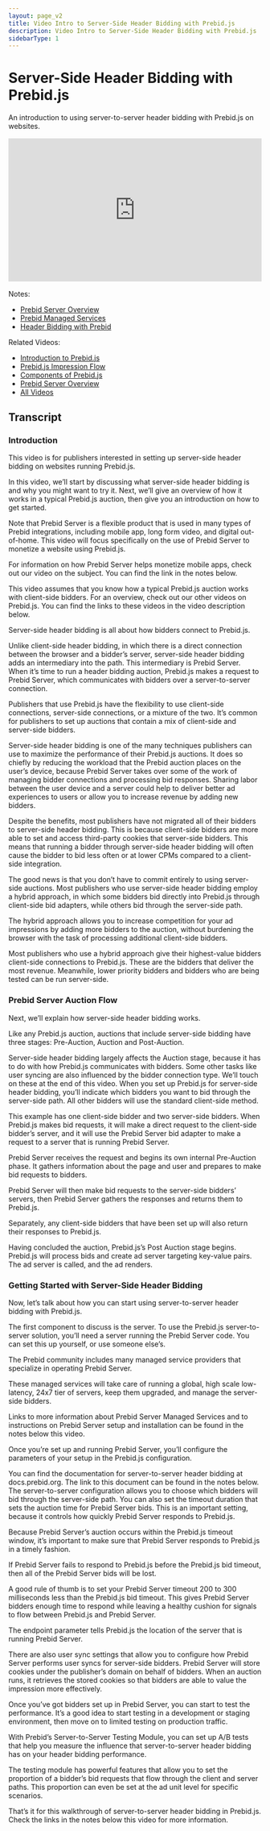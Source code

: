 ```yaml
---
layout: page_v2
title: Video Intro to Server-Side Header Bidding with Prebid.js
description: Video Intro to Server-Side Header Bidding with Prebid.js
sidebarType: 1
---
```


# Server-Side Header Bidding with Prebid.js

An introduction to using server-to-server header bidding with Prebid.js on websites.

<div style="padding:56.25% 0 0 0;margin: 1rem 0;position:relative;"><iframe src="https://player.vimeo.com/video/922780542?h=f7d8e81488&amp;badge=0&amp;autopause=0&amp;player_id=0&amp;app_id=58479" frameborder="0" allow="autoplay; fullscreen; picture-in-picture; clipboard-write" style="position:absolute;top:0;left:0;width:100%;height:100%;" title="Server-Side Header Bidding with Prebid.js"></iframe></div><script src="https://player.vimeo.com/api/player.js"></script>

<p/>
Notes:

- [Prebid Server Overview](/prebid-server/overview/prebid-server-overview.html)
- [Prebid Managed Services](https://prebid.org/managed-services/)
- [Header Bidding with Prebid](/overview/intro.html)

Related Videos:

- [Introduction to Prebid.js](/prebid/prebidjs-video.html)
- [Prebid.js Impression Flow](/prebid/prebidjs-flow-video.html)
- [Components of Prebid.js](/prebid/prebidjs-components-video.html)
- [Prebid Server Overview](/prebid-server/overview/prebid-server-overview-video.html)
- [All Videos](/overview/all-videos.html)

## Transcript

### Introduction

This video is for publishers interested in setting up server-side header bidding on websites running Prebid.js.

In this video, we’ll start by discussing what server-side header bidding is and why you might want to try it. Next, we’ll give an overview of how it works in a typical Prebid.js auction, then give you an introduction on how to get started.

Note that Prebid Server is a flexible product that is used in many types of Prebid integrations, including mobile app, long form video, and digital out-of-home. This video will focus specifically on the use of Prebid Server to monetize a website using Prebid.js.

For information on how Prebid Server helps monetize mobile apps, check out our video on the subject. You can find the link in the notes below.

This video assumes that you know how a typical Prebid.js auction works with client-side bidders. For an overview, check out our other videos on Prebid.js. You can find the links to these videos in the video description below.

Server-side header bidding is all about how bidders connect to Prebid.js. 

Unlike client-side header bidding, in which there is a direct connection between the browser and a bidder’s server, server-side header bidding adds an intermediary into the path. This intermediary is Prebid Server. When it’s time to run a header bidding auction, Prebid.js makes a request to Prebid Server, which communicates with bidders over a server-to-server connection.

Publishers that use Prebid.js have the flexibility to use client-side connections, server-side connections, or a mixture of the two. It’s common for publishers to set up auctions that contain a mix of client-side and server-side bidders.

Server-side header bidding is one of the many techniques publishers can use to maximize the performance of their Prebid.js auctions. It does so chiefly by reducing the workload that the Prebid auction places on the user’s device, because Prebid Server takes over some of the work of managing bidder connections and processing bid responses. Sharing labor between the user device and a server could help to deliver better ad experiences to users or allow you to increase revenue by adding new bidders.

Despite the benefits, most publishers have not migrated all of their bidders to server-side header bidding. This is because client-side bidders are more able to set and access third-party cookies that server-side bidders. This means that running a bidder through server-side header bidding will often cause the bidder to bid less often or at lower CPMs compared to a client-side integration.

The good news is that you don’t have to commit entirely to using server-side auctions. Most publishers who use server-side header bidding employ a hybrid approach, in which some bidders bid directly into Prebid.js through client-side bid adapters, while others bid through the server-side path.

The hybrid approach allows you to increase competition for your ad impressions by adding more bidders to the auction, without burdening the browser with the task of processing additional client-side bidders.

Most publishers who use a hybrid approach give their highest-value bidders client-side connections to Prebid.js. These are the bidders that deliver the most revenue. Meanwhile, lower priority bidders and bidders who are being tested can be run server-side.

### Prebid Server Auction Flow

Next, we’ll explain how server-side header bidding works.

Like any Prebid.js auction, auctions that include server-side bidding have three stages: Pre-Auction, Auction and Post-Auction.

Server-side header bidding largely affects the Auction stage, because it has to do with how Prebid.js communicates with bidders. Some other tasks like user syncing are also influenced by the bidder connection type. We’ll touch on these at the end of this video.
When you set up Prebid.js for server-side header bidding, you’ll indicate which bidders you want to bid through the server-side path. All other bidders will use the standard client-side method.

This example has one client-side bidder and two server-side bidders. When Prebid.js makes bid requests, it will make a direct request to the client-side bidder’s server, and it will use the Prebid Server bid adapter to make a request to a server that is running Prebid Server.

Prebid Server receives the request and begins its own internal Pre-Auction phase. It gathers information about the page and user and prepares to make bid requests to bidders.

Prebid Server will then make bid requests to the server-side bidders’ servers, then Prebid Server gathers the responses and returns them to Prebid.js.

Separately, any client-side bidders that have been set up will also return their responses to Prebid.js.

Having concluded the auction, Prebid.js’s Post Auction stage begins. Prebid.js will process bids and create ad server targeting key-value pairs. The ad server is called, and the ad renders.

### Getting Started with Server-Side Header Bidding

Now, let’s talk about how you can start using server-to-server header bidding with Prebid.js.

The first component to discuss is the server. To use the Prebid.js server-to-server solution, you’ll need a server running the Prebid Server code. You can set this up yourself, or use someone else’s.

The Prebid community includes many managed service providers that specialize in operating Prebid Server. 

These managed services will take care of running a global, high scale low-latency, 24x7 tier of servers, keep them upgraded, and manage the server-side bidders.

Links to more information about Prebid Server Managed Services and to instructions on Prebid Server setup and installation can be found in the notes below this video.

Once you’re set up and running Prebid Server, you’ll configure the parameters of your setup in the Prebid.js configuration.

You can find the documentation for server-to-server header bidding at docs.prebid.org. The link to this document can be found in the notes below. The server-to-server configuration allows you to choose which bidders will bid through the server-side path. You can also set the timeout duration that sets the auction time for Prebid Server bids. This is an important setting, because it controls how quickly Prebid Server responds to Prebid.js.

Because Prebid Server’s auction occurs within the Prebid.js timeout window, it’s important to make sure that Prebid Server responds to Prebid.js in a timely fashion. 

If Prebid Server fails to respond to Prebid.js before the Prebid.js bid timeout, then all of the Prebid Server bids will be lost.

A good rule of thumb is to set your Prebid Server timeout 200 to 300 milliseconds less than the Prebid.js bid timeout. This gives Prebid Server bidders enough time to respond while leaving a healthy cushion for signals to flow between Prebid.js and Prebid Server.

The endpoint parameter tells Prebid.js the location of the server that is running Prebid Server.

There are also user sync settings that allow you to configure how Prebid Server performs user syncs for server-side bidders. Prebid Server will store cookies under the publisher’s domain on behalf of bidders. When an auction runs, it retrieves the stored cookies so that bidders are able to value the impression more effectively.

Once you’ve got bidders set up in Prebid Server, you can start to test the performance. It’s a good idea to start testing in a development or staging environment, then move on to limited testing on production traffic.

With Prebid’s Server-to-Server Testing Module, you can set up A/B tests that help you measure the influence that server-to-server header bidding has on your header bidding performance.

The testing module has powerful features that allow you to set the proportion of a bidder’s bid requests that flow through the client and server paths. This proportion can even be set at the ad unit level for specific scenarios.

That’s it for this walkthrough of server-to-server header bidding in Prebid.js. Check the links in the notes below this video for more information.
